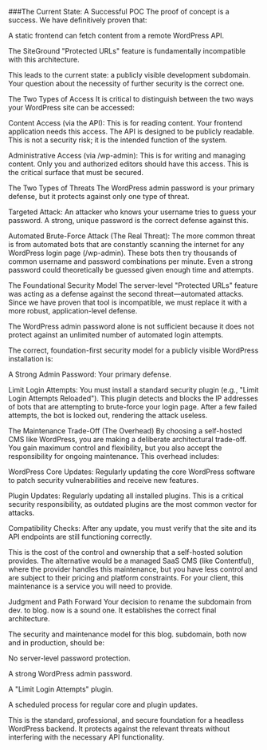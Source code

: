 ###The Current State: A Successful POC
The proof of concept is a success. We have definitively proven that:

A static frontend can fetch content from a remote WordPress API.

The SiteGround "Protected URLs" feature is fundamentally incompatible with this architecture.

This leads to the current state: a publicly visible development subdomain. Your question about the necessity of further security is the correct one.

The Two Types of Access
It is critical to distinguish between the two ways your WordPress site can be accessed:

Content Access (via the API): This is for reading content. Your frontend application needs this access. The API is designed to be publicly readable. This is not a security risk; it is the intended function of the system.

Administrative Access (via /wp-admin): This is for writing and managing content. Only you and authorized editors should have this access. This is the critical surface that must be secured.

The Two Types of Threats
The WordPress admin password is your primary defense, but it protects against only one type of threat.

Targeted Attack: An attacker who knows your username tries to guess your password. A strong, unique password is the correct defense against this.

Automated Brute-Force Attack (The Real Threat): The more common threat is from automated bots that are constantly scanning the internet for any WordPress login page (/wp-admin). These bots then try thousands of common username and password combinations per minute. Even a strong password could theoretically be guessed given enough time and attempts.

The Foundational Security Model
The server-level "Protected URLs" feature was acting as a defense against the second threat—automated attacks. Since we have proven that tool is incompatible, we must replace it with a more robust, application-level defense.

The WordPress admin password alone is not sufficient because it does not protect against an unlimited number of automated login attempts.

The correct, foundation-first security model for a publicly visible WordPress installation is:

A Strong Admin Password: Your primary defense.

Limit Login Attempts: You must install a standard security plugin (e.g., "Limit Login Attempts Reloaded"). This plugin detects and blocks the IP addresses of bots that are attempting to brute-force your login page. After a few failed attempts, the bot is locked out, rendering the attack useless.

The Maintenance Trade-Off (The Overhead)
By choosing a self-hosted CMS like WordPress, you are making a deliberate architectural trade-off. You gain maximum control and flexibility, but you also accept the responsibility for ongoing maintenance. This overhead includes:

WordPress Core Updates: Regularly updating the core WordPress software to patch security vulnerabilities and receive new features.

Plugin Updates: Regularly updating all installed plugins. This is a critical security responsibility, as outdated plugins are the most common vector for attacks.

Compatibility Checks: After any update, you must verify that the site and its API endpoints are still functioning correctly.

This is the cost of the control and ownership that a self-hosted solution provides. The alternative would be a managed SaaS CMS (like Contentful), where the provider handles this maintenance, but you have less control and are subject to their pricing and platform constraints. For your client, this maintenance is a service you will need to provide.

Judgment and Path Forward
Your decision to rename the subdomain from dev. to blog. now is a sound one. It establishes the correct final architecture.

The security and maintenance model for this blog. subdomain, both now and in production, should be:

No server-level password protection.

A strong WordPress admin password.

A "Limit Login Attempts" plugin.

A scheduled process for regular core and plugin updates.

This is the standard, professional, and secure foundation for a headless WordPress backend. It protects against the relevant threats without interfering with the necessary API functionality.